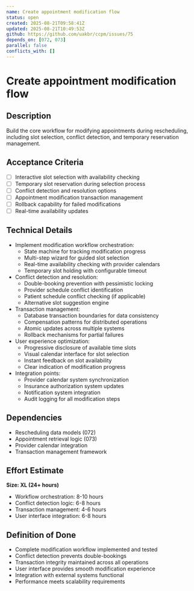 ```yaml
---
name: Create appointment modification flow
status: open
created: 2025-08-21T09:58:41Z
updated: 2025-08-21T10:49:53Z
github: https://github.com/uakbr/ccpm/issues/75
depends_on: [072, 073]
parallel: false
conflicts_with: []
---
```


# Create appointment modification flow

## Description
Build the core workflow for modifying appointments during rescheduling, including slot selection, conflict detection, and temporary reservation management.

## Acceptance Criteria
- [ ] Interactive slot selection with availability checking
- [ ] Temporary slot reservation during selection process
- [ ] Conflict detection and resolution options
- [ ] Appointment modification transaction management
- [ ] Rollback capability for failed modifications
- [ ] Real-time availability updates

## Technical Details
- Implement modification workflow orchestration:
  - State machine for tracking modification progress
  - Multi-step wizard for guided slot selection
  - Real-time availability checking with provider calendars
  - Temporary slot holding with configurable timeout
- Conflict detection and resolution:
  - Double-booking prevention with pessimistic locking
  - Provider schedule conflict identification
  - Patient schedule conflict checking (if applicable)
  - Alternative slot suggestion engine
- Transaction management:
  - Database transaction boundaries for data consistency
  - Compensation patterns for distributed operations
  - Atomic updates across multiple systems
  - Rollback mechanisms for partial failures
- User experience optimization:
  - Progressive disclosure of available time slots
  - Visual calendar interface for slot selection
  - Instant feedback on slot availability
  - Clear indication of modification progress
- Integration points:
  - Provider calendar system synchronization
  - Insurance authorization system updates
  - Notification system integration
  - Audit logging for all modification steps

## Dependencies
- Rescheduling data models (072)
- Appointment retrieval logic (073)
- Provider calendar integration
- Transaction management framework

## Effort Estimate
**Size: XL (24+ hours)**
- Workflow orchestration: 8-10 hours
- Conflict detection logic: 6-8 hours
- Transaction management: 4-6 hours
- User interface integration: 6-8 hours

## Definition of Done
- Complete modification workflow implemented and tested
- Conflict detection prevents double-bookings
- Transaction integrity maintained across all operations
- User interface provides smooth modification experience
- Integration with external systems functional
- Performance meets scalability requirements
